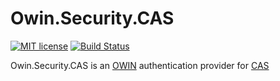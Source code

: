 # Owin.Security.CAS
[![MIT license](https://img.shields.io/badge/license-MIT-blue.svg)](https://github.com/noelbundick/Owin.Security.CAS/blob/master/LICENSE.md)
[![Build Status](https://travis-ci.org/noelbundick/Owin.Security.CAS.svg?branch=master)](https://travis-ci.org/noelbundick/Owin.Security.CAS)

Owin.Security.CAS is an [OWIN](http://owin.org) authentication provider for [CAS](https://github.com/Jasig/cas)
